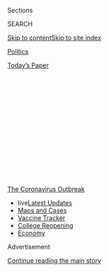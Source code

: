 <div id="app">

<div>

<div>

<div>

<div class="NYTAppHideMasthead css-1q2w90k e1suatyy0">

<div class="section css-ui9rw0 e1suatyy2">

<div class="css-eph4ug er09x8g0">

<div class="css-6n7j50">

</div>

<span class="css-1dv1kvn">Sections</span>

<div class="css-10488qs">

<span class="css-1dv1kvn">SEARCH</span>

</div>

[Skip to content](#site-content)[Skip to site
index](#site-index)

</div>

<div id="masthead-section-label" class="css-1wr3we4 eaxe0e00">

[Politics](https://www.nytimes3xbfgragh.onion/section/politics)

</div>

<div class="css-10698na e1huz5gh0">

</div>

</div>

<div id="masthead-bar-one" class="section hasLinks css-15hmgas e1csuq9d3">

<div class="css-uqyvli e1csuq9d0">

</div>

<div class="css-1uqjmks e1csuq9d1">

</div>

<div class="css-9e9ivx">

[](https://myaccount.nytimes3xbfgragh.onion/auth/login?response_type=cookie&client_id=vi)

</div>

<div class="css-1bvtpon e1csuq9d2">

[Today’s
Paper](https://www.nytimes3xbfgragh.onion/section/todayspaper)

</div>

</div>

</div>

</div>

<div data-aria-hidden="false">

<div id="site-content" data-role="main">

<div>

<div class="css-1aor85t" style="opacity:0.000000001;z-index:-1;visibility:hidden">

<div class="css-1hqnpie">

<div class="css-epjblv">

<span class="css-17xtcya">[Politics](/section/politics)</span><span class="css-x15j1o">|</span><span class="css-fwqvlz">As
Trump Pushes to Reopen, Government Sees Virus Toll Nearly
Doubling</span>

</div>

<div class="css-k008qs">

<div class="css-1iwv8en">

<span class="css-18z7m18"></span>

<div>

</div>

</div>

<span class="css-1n6z4y">https://nyti.ms/3c5O8X0</span>

<div class="css-1705lsu">

<div class="css-4xjgmj">

<div class="css-4skfbu" data-role="toolbar" data-aria-label="Social Media Share buttons, Save button, and Comments Panel with current comment count" data-testid="share-tools">

  - 
  - 
  - 
  - 
    
    <div class="css-6n7j50">
    
    </div>

  - 

</div>

</div>

</div>

</div>

</div>

</div>

<div id="NYT_TOP_BANNER_REGION" class="css-13pd83m">

<div>

<div id="styln-prism-menu-1592847958612" class="section interactive-content interactive-size-medium css-1edisqu">

<div class="css-17ih8de interactive-body">

<div id="scroll-container" class="css-1gj85ro">

[<span class="styln-title-wrap"><span class="css-1pje3qr">The
Coronavirus</span><span class="css-1pje3qr">
Outbreak</span></span>](https://www.nytimes3xbfgragh.onion/news-event/coronavirus?action=click&pgtype=Article&state=default&region=TOP_BANNER&context=storylines_menu)

  - <span class="css-kqxiym" data-emphasize="true">live</span>[Latest
    Updates](https://www.nytimes3xbfgragh.onion/2020/08/04/world/coronavirus-cases.html?action=click&pgtype=Article&state=default&region=TOP_BANNER&context=storylines_menu)
  - [Maps and
    Cases](https://www.nytimes3xbfgragh.onion/interactive/2020/us/coronavirus-us-cases.html?action=click&pgtype=Article&state=default&region=TOP_BANNER&context=storylines_menu)
  - [Vaccine
    Tracker](https://www.nytimes3xbfgragh.onion/interactive/2020/science/coronavirus-vaccine-tracker.html?action=click&pgtype=Article&state=default&region=TOP_BANNER&context=storylines_menu)
  - [College
    Reopening](https://www.nytimes3xbfgragh.onion/2020/08/02/us/covid-college-reopening.html?action=click&pgtype=Article&state=default&region=TOP_BANNER&context=storylines_menu)
  - [Economy](https://www.nytimes3xbfgragh.onion/live/2020/08/04/business/stock-market-today-coronavirus?action=click&pgtype=Article&state=default&region=TOP_BANNER&context=storylines_menu)

</div>

</div>

</div>

</div>

</div>

<div id="top-wrapper" class="css-1sy8kpn">

<div id="top-slug" class="css-l9onyx">

Advertisement

</div>

[Continue reading the main
story](#after-top)

<div class="ad top-wrapper" style="text-align:center;height:100%;display:block;min-height:250px">

<div id="top" class="place-ad" data-position="top" data-size-key="top">

</div>

</div>

<div id="after-top">

</div>

</div>

<div>

<div id="sponsor-wrapper" class="css-1hyfx7x">

<div id="sponsor-slug" class="css-19vbshk">

Supported by

</div>

[Continue reading the main
story](#after-sponsor)

<div id="sponsor" class="ad sponsor-wrapper" style="text-align:center;height:100%;display:block">

</div>

<div id="after-sponsor">

</div>

</div>

<div class="css-186x18t">

</div>

<div class="css-1vkm6nb ehdk2mb0">

# As Trump Pushes to Reopen, Government Sees Virus Toll Nearly Doubling

</div>

An internal Trump administration model projects a near-doubling of daily
coronavirus deaths by June 1 as the nation begins to reopen, as well as
a rapid rise in daily infections.

<div class="css-79elbk" data-testid="photoviewer-wrapper">

<div class="css-z3e15g" data-testid="photoviewer-wrapper-hidden">

</div>

<div class="css-1a48zt4 ehw59r15" data-testid="photoviewer-children">

![<span class="css-16f3y1r e13ogyst0" data-aria-hidden="true">Bodies
were taken to a Muslim cemetery last week in Marlboro Township,
N.J.</span><span class="css-cnj6d5 e1z0qqy90" itemprop="copyrightHolder"><span class="css-1ly73wi e1tej78p0">Credit...</span><span><span>Todd
Heisler/The New York
Times</span></span></span>](https://static01.graylady3jvrrxbe.onion/images/2020/05/04/us/politics/04dc-virus-deaths1/merlin_172026258_71f4d54f-baf6-4968-a447-31d88fc5546e-articleLarge.jpg?quality=75&auto=webp&disable=upscale)

</div>

</div>

<div class="css-18e8msd">

<div class="css-pdw9fk epjyd6m0">

<div class="css-1txwxcy ey68jwv0" data-aria-hidden="true">

[![Sheryl Gay
Stolberg](https://static01.graylady3jvrrxbe.onion/images/2018/11/26/multimedia/author-sheryl-gay-stolberg/author-sheryl-gay-stolberg-thumbLarge.png
"Sheryl Gay Stolberg")](https://www.nytimes3xbfgragh.onion/by/sheryl-gay-stolberg)[![Eileen
Sullivan](https://static01.graylady3jvrrxbe.onion/images/2019/12/13/reader-center/author-eileen-sullivan/author-eileen-sullivan-thumbLarge.png
"Eileen Sullivan")](https://www.nytimes3xbfgragh.onion/by/eileen-sullivan)

</div>

<div class="css-1baulvz">

By [<span class="css-1baulvz" itemprop="name">Sheryl Gay
Stolberg</span>](https://www.nytimes3xbfgragh.onion/by/sheryl-gay-stolberg)
and [<span class="css-1baulvz last-byline" itemprop="name">Eileen
Sullivan</span>](https://www.nytimes3xbfgragh.onion/by/eileen-sullivan)

</div>

</div>

  - 
    
    <div class="css-ld3wwf e16638kd2">
    
    May 4,
    2020
    
    </div>

  - 
    
    <div class="css-4xjgmj">
    
    <div class="css-d8bdto" data-role="toolbar" data-aria-label="Social Media Share buttons, Save button, and Comments Panel with current comment count" data-testid="share-tools">
    
      - 
      - 
      - 
      - 
        
        <div class="css-6n7j50">
        
        </div>
    
      - 
    
    </div>
    
    </div>

</div>

</div>

<div class="section meteredContent css-1r7ky0e" name="articleBody" itemprop="articleBody">

<div class="css-1fanzo5 StoryBodyCompanionColumn">

<div class="css-53u6y8">

WASHINGTON — As President Trump presses states to reopen their
economies, his administration is privately projecting a steady rise in
coronavirus infections and deaths over the next several weeks, reaching
about 3,000 daily deaths on June 1 — nearly double the current level.

The projections, based on data collected by various agencies, including
the Centers for Disease Control and Prevention, and laid out in [an
internal document obtained Monday by The New York
Times](https://int.graylady3jvrrxbe.onion/data/documenthelper/6926-mayhhsbriefing/af7319f4a55fd0ce5dc9/optimized/full.pdf#page=1),
forecast about 200,000 new cases each day by the end of May, up from
about 30,000 cases now. There are currently about 1,750 deaths per day,
the data shows.

</div>

</div>

<div>

</div>

<div class="css-1fanzo5 StoryBodyCompanionColumn">

<div class="css-53u6y8">

They are not the only ones forecasting more carnage. [Another
model,](https://covid19.healthdata.org/united-states-of-america) closely
watched by the White House, raised its fatality projections on Monday to
more than 134,000 American deaths from Covid-19, the disease caused by
the coronavirus, by early August. The Institute for Health Metrics and
Evaluation at the University of Washington more than doubled its
[previous
projection](http://www.healthdata.org/news-release/ihme-hold-media-briefing-4-pm-eastern-today-details-below)
of about 60,000 total deaths, an increase that it said partly reflects
“changes in mobility and social distancing policies.”

</div>

</div>

<div class="css-1fanzo5 StoryBodyCompanionColumn">

<div class="css-53u6y8">

The numbers underscore a sobering reality: While the United States has
been hunkered down for the past seven weeks, the prognosis has not
markedly improved. As states reopen — many without meeting White House
guidelines that call for a steady decline in coronavirus cases or in the
number of people testing positive over a 14-day period — the cost of the
shift is likely to be tallied in funerals.

“There remains a large number of counties whose burden continues to
grow,” the C.D.C. warned, alongside a map that offered a detailed view
of the growth of the pandemic.

The projections amplify the primary fear of public health experts: that
a reopening of the economy will put the nation right back where it was
in mid-March, when cases were rising so rapidly in some parts of the
country that patients were dying on gurneys in hospital hallways amid
overloaded health systems.

Under the White House’s reopening plan, called [“Opening Up America
Again,”](https://www.whitehouse.gov/openingamerica/) states considering
relaxing stay-at-home policies are supposed to show a “downward
trajectory” either in the number of new infections or positive tests as
a percent of total tests over 14 days, and a “robust testing program”
for at-risk health care workers.

But some of the states moving the quickest are not honoring all of those
guidelines.

In fact, the Trump administration has steered clear of enacting a
national policy to prevent its own projections from coming to pass. On a
conference call with the nation’s governors on Monday, Vice President
Mike Pence cheered on state-level coronavirus testing, and he again
promised this week to ship out more tests to all 50 states.

</div>

</div>

<div class="css-1fanzo5 StoryBodyCompanionColumn">

<div class="css-53u6y8">

But a recording of the call, obtained by The Times, made clear that the
White House was taking its cues from state governments. Mr. Pence’s
upbeat assessment also included some public relations advice for the
governors.

<div id="NYT_MAIN_CONTENT_1_REGION" class="css-9tf9ac">

<div>

<div id="styln-covid-updates-world" class="section interactive-content interactive-size-medium css-1ftcdic">

<div class="css-17ih8de interactive-body">

<div id="styln-briefing-block" data-asset-id="QXJ0aWNsZTpueXQ6Ly9hcnRpY2xlLzNhNGMwYWI5LWIwY2QtNWQwOS1hZTgwLTdjMGU3ZTA1OWQ2OA==">

<div class="briefing-block-header-section">

# [Latest Updates: Global Coronavirus Outbreak](https://www.nytimes3xbfgragh.onion/2020/08/04/world/coronavirus-cases.html?action=click&pgtype=Article&state=default&region=MAIN_CONTENT_1&context=storylines_live_updates)

<div class="briefing-block-ts">

Updated 2020-08-04T21:57:55.984Z

</div>

</div>

  - [As talks drag on, McConnell signals openness to jobless aid
    extension that Republicans have
    opposed.](https://www.nytimes3xbfgragh.onion/2020/08/04/world/coronavirus-cases.html?action=click&pgtype=Article&state=default&region=MAIN_CONTENT_1&context=storylines_live_updates#link-2daa96b5)
  - [Novavax sees encouraging results from two studies of its
    experimental
    vaccine.](https://www.nytimes3xbfgragh.onion/2020/08/04/world/coronavirus-cases.html?action=click&pgtype=Article&state=default&region=MAIN_CONTENT_1&context=storylines_live_updates#link-1228a480)
  - [Public and private schools in Maryland and elsewhere are divided
    over in-person
    instruction.](https://www.nytimes3xbfgragh.onion/2020/08/04/world/coronavirus-cases.html?action=click&pgtype=Article&state=default&region=MAIN_CONTENT_1&context=storylines_live_updates#link-4825b93)

<div class="briefing-block-footer">

<div class="briefing-block-footer-meta">

[See more
updates](https://www.nytimes3xbfgragh.onion/2020/08/04/world/coronavirus-cases.html?action=click&pgtype=Article&state=default&region=MAIN_CONTENT_1&context=storylines_live_updates)

</div>

<div class="briefing-block-briefinglinks">

<span>More live coverage:</span>
[Markets](https://www.nytimes3xbfgragh.onion/live/2020/08/04/business/stock-market-today-coronavirus?action=click&pgtype=Article&state=default&region=MAIN_CONTENT_1&context=storylines_live_updates)

</div>

</div>

</div>

</div>

</div>

</div>

</div>

“It’s important that as we see progress being made, and declining
hospitalizations and emergency room admissions and positive rates going
down, that all of these governors are also aware as they’re increasing
testing, the number of cases that are going to be reported are going
up,” the vice president said on the call. “But it’s all going to be a
matter of making sure that the public sees the whole picture. But it’s
all progress.”

While the Trump White House is emphasizing testing, experts say a whole
range of additional policies are needed to contain the fast-moving
virus: isolation of those infected, contact tracing to locate people who
interacted with a coronavirus-positive person and quarantines for those
people.

In New York, where the number of overall cases is declining, a
cautious-sounding Gov. Andrew M. Cuomo said Monday that the state would
monitor four “core factors” to determine if a region is ready to reopen:
the number of new infections; the capacity of the health care system;
the testing capacity; and the capacity for “contact tracing” to identify
people exposed to those who test positive.

“While we continue to reduce the spread of the Covid-19 virus, we can
begin to focus on reopening, but we have to be careful and use the
information we’ve learned so we don’t erase the strides we’ve already
made,” Mr. Cuomo said. “Reopening is not going to happen statewide all
at once.”

Nationally, 27 states had loosened social distancing restrictions in
some way as of Monday, and others had announced changes that will take
effect in the coming weeks, according to an [analysis by the Kaiser
Family
Foundation](https://www.kff.org/coronavirus-policy-watch/lifting-social-distancing-measures-in-america-state-actions-metrics/).
But only 20 of those states meet the caseload or testing criteria set
out by the Trump administration.

The remaining seven — Indiana, Iowa, Kansas, Minnesota, Mississippi,
Nebraska and Wyoming — are still showing a rise in daily infections and
positive tests, but have moved toward reopening anyway.

</div>

</div>

<div class="css-1fanzo5 StoryBodyCompanionColumn">

<div class="css-53u6y8">

“It is true that there are parts of the country that are doing better
and can begin to look at ways to ease the requirements, but there are
large swaths of the country that are not, and the growth that is
projected is based mostly on these other parts of the country,” Jennifer
Kates, the foundation’s director of global health and H.I.V. policy and
an author of the analysis, said in an interview.

The administration’s forecast, she said, “says we are far from out of
the woods on this, and it’s quite concerning.”

Before reopening, Ms. Kates said, governors must consider other factors
beyond caseload and testing: “Do we have enough I.C.U. beds? How is our
hospital capacity? How is our contact tracing?” Based on its own
metrics, which urge states to increase the number of tests conducted and
the share of their populations tested each week, her analysis concluded
that just nine of the 27 states could consider relaxing social
distancing requirements.

If anything, the administration’s projections are too optimistic,
forecasting experts said Monday. In the projections, the number of
actual deaths for one of the last days in April turned out to be
slightly lower than what the model showed. But for much of April and
parts of May, actual deaths were some 10 times higher than the model
predicted.

“The model is overly optimistic and not particularly useful in guiding
decisions about the disease’s trajectory,” said Dr. Donald Burke, a
professor of epidemiology at the University of Pittsburgh Graduate
School of Public
Health.

<div id="NYT_MAIN_CONTENT_3_REGION" class="css-9tf9ac">

<div>

<div id="styln-prism-freeform-1594220623585" class="section interactive-content interactive-size-medium css-1ftcdic">

<div class="css-17ih8de interactive-body">

<div id="prism-freeform-block-85410" class="css-19mumt8" data-role="complementary" data-storyline="The Coronavirus Outbreak" data-truncated="true" tabindex="0">

<div class="css-a8d9oz">

<div class="css-eb027h">

[](https://www.nytimes3xbfgragh.onion/news-event/coronavirus?action=click&pgtype=Article&state=default&region=MAIN_CONTENT_3&context=storylines_faq)

### The Coronavirus Outbreak ›

#### Frequently Asked Questions

Updated August 4, 2020

  - #### I have antibodies. Am I now immune?
    
      - As of right now,[that seems likely, for at least several
        months.](https://www.nytimes3xbfgragh.onion/2020/07/22/health/covid-antibodies-herd-immunity.html?action=click&pgtype=Article&state=default&region=MAIN_CONTENT_3&context=storylines_faq)
        There have been frightening accounts of people suffering what
        seems to be a second bout of Covid-19. But experts say these
        patients may have a drawn-out course of infection, with the
        virus taking a slow toll weeks to months after initial exposure.
        People infected with the coronavirus typically
        [produce](https://www.nature.com/articles/s41586-020-2456-9)
        immune molecules called antibodies, which are [protective
        proteins made in response to an
        infection](https://www.nytimes3xbfgragh.onion/2020/05/07/health/coronavirus-antibody-prevalence.html?action=click&pgtype=Article&state=default&region=MAIN_CONTENT_3&context=storylines_faq)[.
        These antibodies
        may](https://www.nytimes3xbfgragh.onion/2020/05/07/health/coronavirus-antibody-prevalence.html?action=click&pgtype=Article&state=default&region=MAIN_CONTENT_3&context=storylines_faq)
        last in the body [only two to three
        months](https://www.nature.com/articles/s41591-020-0965-6),
        which may seem worrisome, but that’s perfectly normal after an
        acute infection subsides, said Dr. Michael Mina, an immunologist
        at Harvard University. It may be possible to get the coronavirus
        again, but it’s highly unlikely that it would be possible in a
        short window of time from initial infection or make people
        sicker the second time.

  - #### I’m a small-business owner. Can I get relief?
    
      - The [stimulus bills enacted in
        March](https://www.nytimes3xbfgragh.onion/article/small-business-loans-stimulus-grants-freelancers-coronavirus.html?action=click&pgtype=Article&state=default&region=MAIN_CONTENT_3&context=storylines_faq)
        offer help for the millions of American small businesses. Those
        eligible for aid are businesses and nonprofit organizations with
        fewer than 500 workers, including sole proprietorships,
        independent contractors and freelancers. Some larger companies
        in some industries are also eligible. The help being offered,
        which is being managed by the Small Business Administration,
        includes the Paycheck Protection Program and the Economic Injury
        Disaster Loan program. But lots of folks have [not yet seen
        payouts.](https://www.nytimes3xbfgragh.onion/interactive/2020/05/07/business/small-business-loans-coronavirus.html?action=click&pgtype=Article&state=default&region=MAIN_CONTENT_3&context=storylines_faq)
        Even those who have received help are confused: The rules are
        draconian, and some are stuck sitting on [money they don’t know
        how to
        use.](https://www.nytimes3xbfgragh.onion/2020/05/02/business/economy/loans-coronavirus-small-business.html?action=click&pgtype=Article&state=default&region=MAIN_CONTENT_3&context=storylines_faq)
        Many small-business owners are getting less than they expected
        or [not hearing anything at
        all.](https://www.nytimes3xbfgragh.onion/2020/06/10/business/Small-business-loans-ppp.html?action=click&pgtype=Article&state=default&region=MAIN_CONTENT_3&context=storylines_faq)

  - #### What are my rights if I am worried about going back to work?
    
      - Employers have to provide [a safe
        workplace](https://www.osha.gov/SLTC/covid-19/standards.html)
        with policies that protect everyone equally. [And if one of your
        co-workers tests positive for the coronavirus, the
        C.D.C.](https://www.nytimes3xbfgragh.onion/article/coronavirus-money-unemployment.html?action=click&pgtype=Article&state=default&region=MAIN_CONTENT_3&context=storylines_faq)
        has said that [employers should tell their
        employees](https://www.cdc.gov/coronavirus/2019-ncov/community/guidance-business-response.html)
        -- without giving you the sick employee’s name -- that they may
        have been exposed to the virus.

  - #### Should I refinance my mortgage?
    
      - [It could be a good
        idea,](https://www.nytimes3xbfgragh.onion/article/coronavirus-money-unemployment.html?action=click&pgtype=Article&state=default&region=MAIN_CONTENT_3&context=storylines_faq)
        because mortgage rates have [never been
        lower.](https://www.nytimes3xbfgragh.onion/2020/07/16/business/mortgage-rates-below-3-percent.html?action=click&pgtype=Article&state=default&region=MAIN_CONTENT_3&context=storylines_faq)
        Refinancing requests have pushed mortgage applications to some
        of the highest levels since 2008, so be prepared to get in line.
        But defaults are also up, so if you’re thinking about buying a
        home, be aware that some lenders have tightened their standards.

  - #### What is school going to look like in September?
    
      - It is unlikely that many schools will return to a normal
        schedule this fall, requiring the grind of [online
        learning](https://www.nytimes3xbfgragh.onion/2020/06/05/us/coronavirus-education-lost-learning.html?action=click&pgtype=Article&state=default&region=MAIN_CONTENT_3&context=storylines_faq),
        [makeshift child
        care](https://www.nytimes3xbfgragh.onion/2020/05/29/us/coronavirus-child-care-centers.html?action=click&pgtype=Article&state=default&region=MAIN_CONTENT_3&context=storylines_faq)
        and [stunted
        workdays](https://www.nytimes3xbfgragh.onion/2020/06/03/business/economy/coronavirus-working-women.html?action=click&pgtype=Article&state=default&region=MAIN_CONTENT_3&context=storylines_faq)
        to continue. California’s two largest public school districts —
        Los Angeles and San Diego — said on July 13, that [instruction
        will be remote-only in the
        fall](https://www.nytimes3xbfgragh.onion/2020/07/13/us/lausd-san-diego-school-reopening.html?action=click&pgtype=Article&state=default&region=MAIN_CONTENT_3&context=storylines_faq),
        citing concerns that surging coronavirus infections in their
        areas pose too dire a risk for students and teachers. Together,
        the two districts enroll some 825,000 students. They are the
        largest in the country so far to abandon plans for even a
        partial physical return to classrooms when they reopen in
        August. For other districts, the solution won’t be an
        all-or-nothing approach. [Many
        systems](https://bioethics.jhu.edu/research-and-outreach/projects/eschool-initiative/school-policy-tracker/),
        including the nation’s largest, New York City, are devising
        [hybrid
        plans](https://www.nytimes3xbfgragh.onion/2020/06/26/us/coronavirus-schools-reopen-fall.html?action=click&pgtype=Article&state=default&region=MAIN_CONTENT_3&context=storylines_faq)
        that involve spending some days in classrooms and other days
        online. There’s no national policy on this yet, so check with
        your municipal school system regularly to see what is happening
        in your
community.

<div id="styln-survey-component-85410" class="styln-survey-component" data-surveyname="faq" data-surveystoryline="coronavirus">

</div>

</div>

<div class="css-6mllg9">

</div>

<div class="css-pmm6ed">

<span class="css-5gimkt"></span>

</div>

</div>

</div>

</div>

</div>

</div>

</div>

Dr. George Rutherford, a professor of epidemiology at the University of
California, San Francisco, noted that the government’s model has already
come in below reported deaths from Covid-19, and that death toll is not
counting deaths not officially recorded. “Remember,” he said, “these are
reported deaths; the true number is likely higher.”

In the absence of a national policy to slow the virus, state officials
have been left to answer a wrenching question: How many deaths are
acceptable?

</div>

</div>

<div class="css-1fanzo5 StoryBodyCompanionColumn">

<div class="css-53u6y8">

The White House distanced itself from the projections, saying the
document, dated May 2, was not produced by or presented to the
president’s coronavirus task force, which does its own modeling. “The
data is not reflective of any of the modeling done by the task force or
data that the task force has analyzed,” Judd Deere, Mr. Trump’s deputy
press secretary, told reporters on Monday.

On Sunday, the president offered his own projections, saying that deaths
in the United States could reach 100,000, twice as many as he had
forecast only two weeks ago. But that figure falls short of what his own
administration is now predicting to be the total death toll by the end
of May — much less in the months that follow. It follows a pattern for
Mr. Trump, who has frequently understated the effect of the disease.

“We’re going to lose anywhere from 75, 80 to 100,000 people,” he said in
a virtual town hall on Fox News. “That’s a horrible thing. We shouldn’t
lose one person over this.”

</div>

</div>

<div class="css-79elbk" data-testid="photoviewer-wrapper">

<div class="css-z3e15g" data-testid="photoviewer-wrapper-hidden">

</div>

<div class="css-1a48zt4 ehw59r15" data-testid="photoviewer-children">

![<span class="css-16f3y1r e13ogyst0" data-aria-hidden="true">During a
Fox News virtual town hall on Sunday, President Trump offered
projections on the number of deaths that fell short of what his
administration is now
predicting.</span><span class="css-cnj6d5 e1z0qqy90" itemprop="copyrightHolder"><span class="css-1ly73wi e1tej78p0">Credit...</span><span>Anna
Moneymaker/The New York
Times</span></span>](https://static01.graylady3jvrrxbe.onion/images/2020/05/04/us/politics/04dc-virus-deaths2/merlin_172153812_3293d8a7-cceb-4c43-bea1-0b0ae68c2af4-articleLarge.jpg?quality=75&auto=webp&disable=upscale)

</div>

</div>

<div class="css-1fanzo5 StoryBodyCompanionColumn">

<div class="css-53u6y8">

Public health experts and epidemiologists say they were not surprised by
the administration’s numbers. Many do not expect the virus to slow down
until 60 to 70 percent of the population is infected, creating what
experts call “herd immunity.”

Dr. Michael T. Osterholm, the director of the Center for Infectious
Disease Research and Policy at the University of Minnesota, [published
an
analysis](https://www.cidrap.umn.edu/sites/default/files/public/downloads/cidrap-covid19-viewpoint-part1_0.pdf)
last week describing three possible pandemic wave scenarios through the
end of 2021: a series of repetitive smaller waves that gradually
diminish over time; a sharp rise in cases in the fall and one or more
subsequent smaller waves; and a “slow burn” of continuing transmission,
without a clear wave pattern.

“I’m not saying we don’t have to deal with our economy and lost jobs in
society,” Dr. Osterholm said in an interview on Monday. “We can’t spend
18 to 24 months in lockdown, but at the same time, this virus is going
to keep transmitting, and we have to not let our hospitals get overrun.”

</div>

</div>

<div class="css-1fanzo5 StoryBodyCompanionColumn">

<div class="css-53u6y8">

Yet many states are still operating under stay-at-home orders. Public
health officials said their goal was to “bend the curve” — to slow and
ultimately reverse the rising trajectory of infections — by shutting
down schools and businesses. But after nearly two months of a near total
shutdown, the curve does not appear to have bent as far as they had
hoped.

“While mitigation didn’t fail, I think it’s fair to say that it didn’t
work as well as we expected,” Scott Gottlieb, Mr. Trump’s former
commissioner of food and drugs, said Sunday on the CBS program “[Face
the
Nation](https://www.cbsnews.com/news/transcript-scott-gottlieb-discusses-coronavirus-on-face-the-nation-may-3-2020/).”
“We expected that we would start seeing more significant declines in new
cases and deaths around the nation at this point. And we’re just not
seeing that.”

Jonathan Martin contributed reporting from Washington, and Benedict
Carey from New York.

</div>

</div>

<div>

</div>

</div>

<div>

</div>

<div>

</div>

<div>

</div>

<div>

<div id="bottom-wrapper" class="css-1ede5it">

<div id="bottom-slug" class="css-l9onyx">

Advertisement

</div>

[Continue reading the main
story](#after-bottom)

<div id="bottom" class="ad bottom-wrapper" style="text-align:center;height:100%;display:block;min-height:90px">

</div>

<div id="after-bottom">

</div>

</div>

</div>

</div>

</div>

## Site Index

<div>

</div>

## Site Information Navigation

  - [© <span>2020</span> <span>The New York Times
    Company</span>](https://help.nytimes3xbfgragh.onion/hc/en-us/articles/115014792127-Copyright-notice)

<!-- end list -->

  - [NYTCo](https://www.nytco.com/)
  - [Contact
    Us](https://help.nytimes3xbfgragh.onion/hc/en-us/articles/115015385887-Contact-Us)
  - [Work with us](https://www.nytco.com/careers/)
  - [Advertise](https://nytmediakit.com/)
  - [T Brand Studio](http://www.tbrandstudio.com/)
  - [Your Ad
    Choices](https://www.nytimes3xbfgragh.onion/privacy/cookie-policy#how-do-i-manage-trackers)
  - [Privacy](https://www.nytimes3xbfgragh.onion/privacy)
  - [Terms of
    Service](https://help.nytimes3xbfgragh.onion/hc/en-us/articles/115014893428-Terms-of-service)
  - [Terms of
    Sale](https://help.nytimes3xbfgragh.onion/hc/en-us/articles/115014893968-Terms-of-sale)
  - [Site
    Map](https://spiderbites.nytimes3xbfgragh.onion)
  - [Help](https://help.nytimes3xbfgragh.onion/hc/en-us)
  - [Subscriptions](https://www.nytimes3xbfgragh.onion/subscription?campaignId=37WXW)

</div>

</div>

</div>

</div>
